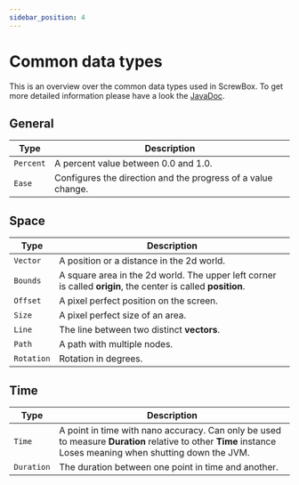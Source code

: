 ```yaml
---
sidebar_position: 4
---
```


# Common data types

This is an overview over the common data types used in ScrewBox.
To get more detailed information please have a look the [JavaDoc](https://javadoc.io/doc/io.github.srcimon/screwbox-core/latest/index.html).

## General

| Type      | Description                                                  |
|-----------|--------------------------------------------------------------|
| `Percent` | A percent value between 0.0 and 1.0.                         |
| `Ease`    | Configures the direction and the progress of a value change. |


## Space

| Type       | Description                                                                                                   |
|------------|---------------------------------------------------------------------------------------------------------------|
| `Vector`   | A position or a distance in the 2d world.                                                                     |
| `Bounds`   | A square area in the 2d world. The upper left corner is called **origin**, the center is called **position**. |
| `Offset`   | A pixel perfect position on the screen.                                                                       |
| `Size`     | A pixel perfect size of an area.                                                                              |
| `Line`     | The line between two distinct **vectors**.                                                                    |
| `Path`     | A path with multiple nodes.                                                                                   |
| `Rotation` | Rotation in degrees.                                                                                          |

## Time

| Type       | Description                                                                                                                                                |
|------------|------------------------------------------------------------------------------------------------------------------------------------------------------------|
| `Time`     | A point in time with nano accuracy. Can only be used to measure **Duration** relative to other **Time** instance Loses meaning when shutting down the JVM. |
| `Duration` | The duration between one point in time and another.                                                                                                        |

